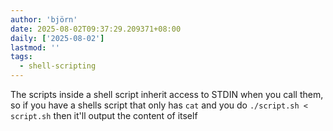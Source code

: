 ```yaml
---
author: 'björn'
date: 2025-08-02T09:37:29.209371+08:00
daily: ['2025-08-02']
lastmod: ''
tags:
  - shell-scripting
---
```

The scripts inside a shell script inherit access to STDIN when you call them, so if you have a shells script that only has `cat` and you do `./script.sh < script.sh` then it'll output the content of itself
